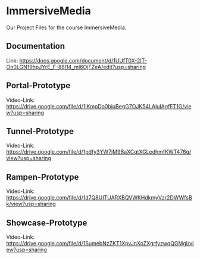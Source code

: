 # ImmersiveMedia
Our Project Files for the course ImmersiveMedia.

## Documentation
Link: https://docs.google.com/document/d/1UUfT0X-2IT-On0LGN19hpJYrE_F-88l14_ml6OjFZeA/edit?usp=sharing

## Portal-Prototype
Video-Link: https://drive.google.com/file/d/1lKmpDo0biuBegG7OJK54LAluIAgfFT1G/view?usp=sharing

## Tunnel-Prototype
Video-Link: https://drive.google.com/file/d/1pdfy3YW7jM9BaXCqtXGLedhmfKWT476g/view?usp=sharing

## Rampen-Prototype
Video-Link: https://drive.google.com/file/d/1d7Q8UITUARXBQVWKHdkmyVzr2DWWfsBk/view?usp=sharing

## Showcase-Prototype
Video-Link: https://drive.google.com/file/d/1SumebNzZKT1XpvJnXoZXgrfyzwqQGMgI/view?usp=sharing

